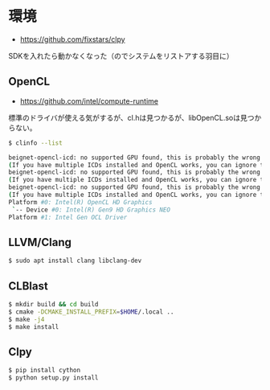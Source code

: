 
# 環境

  * https://github.com/fixstars/clpy

SDKを入れたら動かなくなった（のでシステムをリストアする羽目に）

  
## OpenCL

  * https://github.com/intel/compute-runtime

標準のドライバが使える気がするが、cl.hは見つかるが、libOpenCL.soは見つからない。

```bash
$ clinfo --list

beignet-opencl-icd: no supported GPU found, this is probably the wrong opencl-icd package for this hardware
(If you have multiple ICDs installed and OpenCL works, you can ignore this message)
beignet-opencl-icd: no supported GPU found, this is probably the wrong opencl-icd package for this hardware
(If you have multiple ICDs installed and OpenCL works, you can ignore this message)
beignet-opencl-icd: no supported GPU found, this is probably the wrong opencl-icd package for this hardware
(If you have multiple ICDs installed and OpenCL works, you can ignore this message)
Platform #0: Intel(R) OpenCL HD Graphics
 `-- Device #0: Intel(R) Gen9 HD Graphics NEO
Platform #1: Intel Gen OCL Driver

```

## LLVM/Clang

```bash
$ sudo apt install clang libclang-dev
```

## CLBlast

```bash
$ mkdir build && cd build
$ cmake -DCMAKE_INSTALL_PREFIX=$HOME/.local ..
$ make -j4
$ make install

```

## Clpy

```bash
$ pip install cython
$ python setup.py install
```